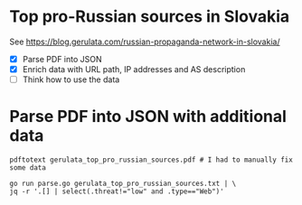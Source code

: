 # Top pro-Russian sources in Slovakia

See https://blog.gerulata.com/russian-propaganda-network-in-slovakia/

* [x] Parse PDF into JSON
* [x] Enrich data with URL path, IP addresses and AS description
* [ ] Think how to use the data

# Parse PDF into JSON with additional data

```
pdftotext gerulata_top_pro_russian_sources.pdf # I had to manually fix some data

go run parse.go gerulata_top_pro_russian_sources.txt | \
jq -r '.[] | select(.threat!="low" and .type=="Web")'
```
